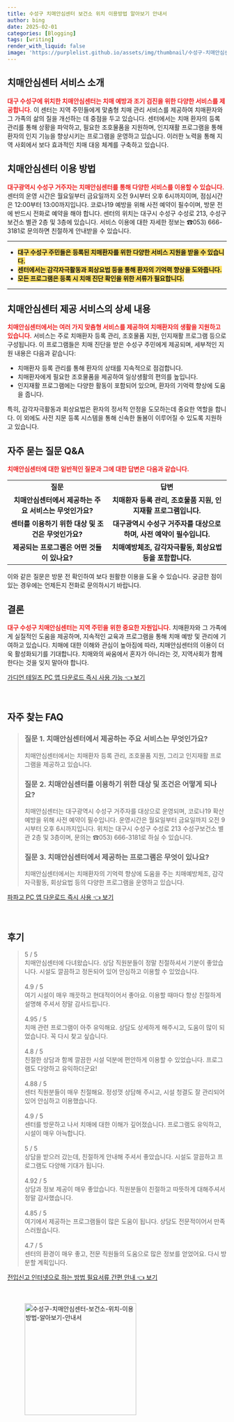 ```yaml
---
title: 수성구 치매안심센터 보건소 위치 이용방법 알아보기 안내서
author: bing
date: 2025-02-01
categories: [Blogging]
tags: [writing]
render_with_liquid: false
image: 'https://purplelist.github.io/assets/img/thumbnail/수성구-치매안심센터-보건소-위치-이용방법-알아보기-안내서.webp'
---
```



<h2 id='치매안심센터_소개'>치매안심센터 서비스 소개</h2>

<p><b><span style="color: #ee2323;">대구 수성구에 위치한 치매안심센터는 치매 예방과 조기 검진을 위한 다양한 서비스를 제공합니다.</span></b> 이 센터는 지역 주민들에게 맞춤형 치매 관리 서비스를 제공하여 치매환자와 그 가족의 삶의 질을 개선하는 데 중점을 두고 있습니다. 센터에서는 치매 환자의 등록 관리를 통해 상황을 파악하고, 필요한 조호물품을 지원하며, 인지재활 프로그램을 통해 환자의 인지 기능을 향상시키는 프로그램을 운영하고 있습니다. 이러한 노력을 통해 지역 사회에서 보다 효과적인 치매 대응 체계를 구축하고 있습니다.</p>

<h2 id='이용방법_소개'>치매안심센터 이용 방법</h2>

<p><b><span style="color: #ee2323;">대구광역시 수성구 거주자는 치매안심센터를 통해 다양한 서비스를 이용할 수 있습니다.</span></b> 센터의 운영 시간은 월요일부터 금요일까지 오전 9시부터 오후 6시까지이며, 점심시간은 12:00부터 13:00까지입니다. 코로나19 예방을 위해 사전 예약이 필수이며, 방문 전에 반드시 전화로 예약을 해야 합니다. 센터의 위치는 대구시 수성구 수성로 213, 수성구 보건소 별관 2층 및 3층에 있습니다. 서비스 이용에 대한 자세한 정보는 ☎053) 666-3181로 문의하면 친절하게 안내받을 수 있습니다.</p>

<hr />

<ul>
    <li><b><span style="background-color: #ffe066;">대구 수성구 주민들은 등록된 치매환자를 위한 다양한 서비스 지원을 받을 수 있습니다.</span></b></li>
    <li><b><span style="background-color: #ffe066;">센터에서는 감각자극활동과 회상요법 등을 통해 환자의 기억력 향상을 도와줍니다.</span></b></li>
    <li><b><span style="background-color: #ffe066;">모든 프로그램은 등록 시 치매 진단 확인을 위한 서류가 필요합니다.</span></b></li>
</ul>

<hr />

<h2 id='제공서비스_상세'>치매안심센터 제공 서비스의 상세 내용</h2>

<p><b><span style="color: #ee2323;">치매안심센터에서는 여러 가지 맞춤형 서비스를 제공하여 치매환자의 생활을 지원하고 있습니다.</span></b> 서비스는 주로 치매환자 등록 관리, 조호물품 지원, 인지재활 프로그램 등으로 구성됩니다. 이 프로그램들은 치매 진단을 받은 수성구 주민에게 제공되며, 세부적인 지원 내용은 다음과 같습니다:</p>

<ul>
    <li>치매환자 등록 관리를 통해 환자의 상태를 지속적으로 점검합니다.</li>
    <li>치매환자에게 필요한 조호물품을 제공하여 일상생활의 편의를 높입니다.</li>
    <li>인지재활 프로그램에는 다양한 활동이 포함되어 있으며, 환자의 기억력 향상에 도움을 줍니다.</li>
</ul>

<p>특히, 감각자극활동과 회상요법은 환자의 정서적 안정을 도모하는데 중요한 역할을 합니다. 이 외에도 사전 지문 등록 시스템을 통해 신속한 돌봄이 이루어질 수 있도록 지원하고 있습니다.</p>

<h2 id='자주묻는질문_QNA'>자주 묻는 질문 Q&A</h2>

<p><b><span style="color: #ee2323;">치매안심센터에 대한 일반적인 질문과 그에 대한 답변은 다음과 같습니다.</span></b></p>

<table>
    <tr>
        <td style="text-align: center; height: 17px;"><b>질문</b></td>
        <td style="text-align: center; height: 17px;"><b>답변</b></td>
    </tr>
    <tr>
        <td style="text-align: center; height: 17px;"><b>치매안심센터에서 제공하는 주요 서비스는 무엇인가요?</b></td>
        <td style="text-align: center; height: 17px;"><b>치매환자 등록 관리, 조호물품 지원, 인지재활 프로그램입니다.</b></td>
    </tr>
    <tr>
        <td style="text-align: center; height: 17px;"><b>센터를 이용하기 위한 대상 및 조건은 무엇인가요?</b></td>
        <td style="text-align: center; height: 17px;"><b>대구광역시 수성구 거주자를 대상으로 하며, 사전 예약이 필수입니다.</b></td>
    </tr>
    <tr>
        <td style="text-align: center; height: 17px;"><b>제공되는 프로그램은 어떤 것들이 있나요?</b></td>
        <td style="text-align: center; height: 17px;"><b>치매예방체조, 감각자극활동, 회상요법 등을 포함합니다.</b></td>
    </tr>
</table>

<p>이와 같은 질문은 방문 전 확인하여 보다 원활한 이용을 도울 수 있습니다. 궁금한 점이 있는 경우에는 언제든지 전화로 문의하시기 바랍니다.</p>

<h2 id='결론'>결론</h2>

<p><b><span style="color: #ee2323;">대구 수성구 치매안심센터는 지역 주민을 위한 중요한 자원입니다.</span></b> 치매환자와 그 가족에게 실질적인 도움을 제공하며, 지속적인 교육과 프로그램을 통해 치매 예방 및 관리에 기여하고 있습니다. 치매에 대한 이해와 관심이 높아짐에 따라, 치매안심센터의 이용이 더욱 활성화되기를 기대합니다. 치매와의 싸움에서 혼자가 아니라는 것, 지역사회가 함께 한다는 것을 잊지 말아야 합니다.</p>


<p><a class="click-button" title="가디언 테일즈 PC 앱 다운로드 즉시 사용 가능" href="https://purplelist.github.io/posts/%EA%B0%80%EB%94%94%EC%96%B8-%ED%85%8C%EC%9D%BC%EC%A6%88-PC-%EC%95%B1-%EB%8B%A4%EC%9A%B4%EB%A1%9C%EB%93%9C-%EC%A6%89%EC%8B%9C-%EC%82%AC%EC%9A%A9-%EA%B0%80%EB%8A%A5/" rel="dofollow">가디언 테일즈 PC 앱 다운로드 즉시 사용 가능 👈 보기</a></p><br>
<h2 id='자주_찾는_FAQ'>자주 찾는 FAQ</h2>
<div itemscope="" itemtype="https://schema.org/FAQPage"> 
<blockquote> 
<div itemscope="" itemprop="mainEntity" itemtype="https://schema.org/Question"> 
<h3 itemprop="name">질문 1. 치매안심센터에서 제공하는 주요 서비스는 무엇인가요?</h3> 
<div itemscope="" itemprop="acceptedAnswer" itemtype="https://schema.org/Answer"> 
<span itemprop="text"> 
<p>치매안심센터에서는 치매환자 등록 관리, 조호물품 지원, 그리고 인지재활 프로그램을 제공하고 있습니다.</p> 
</span> 
</div> 
</div> 
<div itemscope="" itemprop="mainEntity" itemtype="https://schema.org/Question"> 
<h3 itemprop="name">질문 2. 치매안심센터를 이용하기 위한 대상 및 조건은 어떻게 되나요?</h3> 
<div itemscope="" itemprop="acceptedAnswer" itemtype="https://schema.org/Answer"> 
<span itemprop="text"> 
<p>치매안심센터는 대구광역시 수성구 거주자를 대상으로 운영되며, 코로나19 확산 예방을 위해 사전 예약이 필수입니다. 운영시간은 월요일부터 금요일까지 오전 9시부터 오후 6시까지입니다. 위치는 대구시 수성구 수성로 213 수성구보건소 별관 2층 및 3층이며, 문의는 ☎053) 666-3181로 하실 수 있습니다.</p> 
</span> 
</div> 
</div> 
<div itemscope="" itemprop="mainEntity" itemtype="https://schema.org/Question"> 
<h3 itemprop="name">질문 3. 치매안심센터에서 제공하는 프로그램은 무엇이 있나요?</h3> 
<div itemscope="" itemprop="acceptedAnswer" itemtype="https://schema.org/Answer"> 
<span itemprop="text"> 
<p>치매안심센터에서는 치매환자의 기억력 향상에 도움을 주는 치매예방체조, 감각자극활동, 회상요법 등의 다양한 프로그램을 운영하고 있습니다.</p> 
</span> 
</div> 
</div> 
</blockquote> 
</div>
<p><a class="click-button" title="파파고 PC 앱 다운로드 즉시 사용" href="https://purplelist.github.io/posts/%ED%8C%8C%ED%8C%8C%EA%B3%A0-PC-%EC%95%B1-%EB%8B%A4%EC%9A%B4%EB%A1%9C%EB%93%9C-%EC%A6%89%EC%8B%9C-%EC%82%AC%EC%9A%A9/" rel="dofollow">파파고 PC 앱 다운로드 즉시 사용 👈 보기</a></p><br>
<h2 id='후기'>후기</h2>
<div itemscope itemtype="https://schema.org/Product">
  <blockquote>
  <div itemprop="review" itemscope itemtype="https://schema.org/Review">
      <div itemprop="reviewRating" itemscope itemtype="https://schema.org/Rating"> <span itemprop="ratingValue">5</span> / <span itemprop="bestRating">5</span> </div>
      <span itemprop="reviewBody">치매안심센터에 다녀왔습니다. 상담 직원분들이 정말 친절하셔서 기분이 좋았습니다. 시설도 깔끔하고 정돈되어 있어 안심하고 이용할 수 있었습니다.</span>
  </div>
  <br>
  <div itemprop="review" itemscope itemtype="https://schema.org/Review">
      <div itemprop="reviewRating" itemscope itemtype="https://schema.org/Rating"> <span itemprop="ratingValue">4.9</span> / <span itemprop="bestRating">5</span> </div>
      <span itemprop="reviewBody">여기 시설이 매우 깨끗하고 현대적이어서 좋아요. 이용할 때마다 항상 친절하게 설명해 주셔서 정말 감사드립니다.</span>
  </div>
  <br>
  <div itemprop="review" itemscope itemtype="https://schema.org/Review">
      <div itemprop="reviewRating" itemscope itemtype="https://schema.org/Rating"> <span itemprop="ratingValue">4.95</span> / <span itemprop="bestRating">5</span> </div>
      <span itemprop="reviewBody">치매 관련 프로그램이 아주 유익해요. 상담도 상세하게 해주시고, 도움이 많이 되었습니다. 꼭 다시 찾고 싶습니다.</span>
  </div>
  <br>
  <div itemprop="review" itemscope itemtype="https://schema.org/Review">
      <div itemprop="reviewRating" itemscope itemtype="https://schema.org/Rating"> <span itemprop="ratingValue">4.8</span> / <span itemprop="bestRating">5</span> </div>
      <span itemprop="reviewBody">친절한 상담과 함께 깔끔한 시설 덕분에 편안하게 이용할 수 있었습니다. 프로그램도 다양하고 유익하더군요!</span>
  </div>
  <br>
  <div itemprop="review" itemscope itemtype="https://schema.org/Review">
      <div itemprop="reviewRating" itemscope itemtype="https://schema.org/Rating"> <span itemprop="ratingValue">4.88</span> / <span itemprop="bestRating">5</span> </div>
      <span itemprop="reviewBody">센터 직원분들이 매우 친절해요. 정성껏 상담해 주시고, 시설 청결도 잘 관리되어 있어 안심하고 이용했습니다.</span>
  </div>
  <br>
  <div itemprop="review" itemscope itemtype="https://schema.org/Review">
      <div itemprop="reviewRating" itemscope itemtype="https://schema.org/Rating"> <span itemprop="ratingValue">4.9</span> / <span itemprop="bestRating">5</span> </div>
      <span itemprop="reviewBody">센터를 방문하고 나서 치매에 대한 이해가 깊어졌습니다. 프로그램도 유익하고, 시설이 매우 아늑합니다.</span>
  </div>
  <br>
  <div itemprop="review" itemscope itemtype="https://schema.org/Review">
      <div itemprop="reviewRating" itemscope itemtype="https://schema.org/Rating"> <span itemprop="ratingValue">5</span> / <span itemprop="bestRating">5</span> </div>
      <span itemprop="reviewBody">상담을 받으러 갔는데, 친절하게 안내해 주셔서 좋았습니다. 시설도 깔끔하고 프로그램도 다양해 기대가 됩니다.</span>
  </div>
  <br>
  <div itemprop="review" itemscope itemtype="https://schema.org/Review">
      <div itemprop="reviewRating" itemscope itemtype="https://schema.org/Rating"> <span itemprop="ratingValue">4.92</span> / <span itemprop="bestRating">5</span> </div>
      <span itemprop="reviewBody">상담과 정보 제공이 매우 좋았습니다. 직원분들이 친절하고 따뜻하게 대해주셔서 정말 감사했습니다.</span>
  </div>
  <br>
  <div itemprop="review" itemscope itemtype="https://schema.org/Review">
      <div itemprop="reviewRating" itemscope itemtype="https://schema.org/Rating"> <span itemprop="ratingValue">4.85</span> / <span itemprop="bestRating">5</span> </div>
      <span itemprop="reviewBody">여기에서 제공하는 프로그램들이 많은 도움이 됩니다. 상담도 전문적이어서 만족스러웠습니다.</span>
  </div>
  <br>
  <div itemprop="review" itemscope itemtype="https://schema.org/Review">
      <div itemprop="reviewRating" itemscope itemtype="https://schema.org/Rating"> <span itemprop="ratingValue">4.7</span> / <span itemprop="bestRating">5</span> </div>
      <span itemprop="reviewBody">센터의 환경이 매우 좋고, 전문 직원들의 도움으로 많은 정보를 얻었어요. 다시 방문할 계획입니다.</span>
  </div>
  </blockquote>
</div>
<p><a class="click-button" title="전입신고 인터넷으로 하는 방법 필요서류 간편 안내" href="https://purplelist.github.io/posts/%EC%A0%84%EC%9E%85%EC%8B%A0%EA%B3%A0-%EC%9D%B8%ED%84%B0%EB%84%B7%EC%9C%BC%EB%A1%9C-%ED%95%98%EB%8A%94-%EB%B0%A9%EB%B2%95-%ED%95%84%EC%9A%94%EC%84%9C%EB%A5%98-%EA%B0%84%ED%8E%B8-%EC%95%88%EB%82%B4/" rel="dofollow">전입신고 인터넷으로 하는 방법 필요서류 간편 안내 👈 보기</a></p><br>
<figure class="image"><img src="https://purplelist.github.io/assets/img/thumbnail/수성구-치매안심센터-보건소-위치-이용방법-알아보기-안내서.webp" alt="수성구-치매안심센터-보건소-위치-이용방법-알아보기-안내서" width="256" height="256"></figure>
